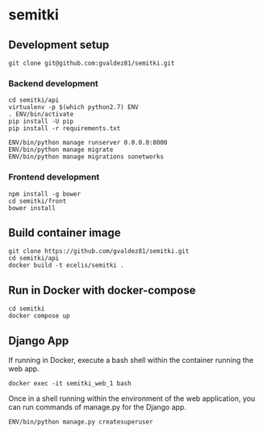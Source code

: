 # semitki

## Development setup


    git clone git@github.com:gvaldez81/semitki.git


### Backend development


    cd semitki/api
    virtualenv -p $(which python2.7) ENV
    . ENV/bin/activate
    pip install -U pip
    pip install -r requirements.txt

    ENV/bin/python manage runserver 0.0.0.0:8000
    ENV/bin/python manage migrate
    ENV/bin/python manage migrations sonetworks



### Frontend development


    npm install -g bower
    cd semitki/front
    bower install


## Build container image


    git clone https://github.com/gvaldez81/semitki.git
    cd semitki/api
    docker build -t ecelis/semitki .


## Run in Docker with docker-compose


    cd semitki
    docker compose up


## Django App


If running in Docker, execute a bash shell within the container running
the web app.


    docker exec -it semitki_web_1 bash


Once in a shell running within the environment of the web application,
you can run commands of manage.py for the Django app.



    ENV/bin/python manage.py createsuperuser

